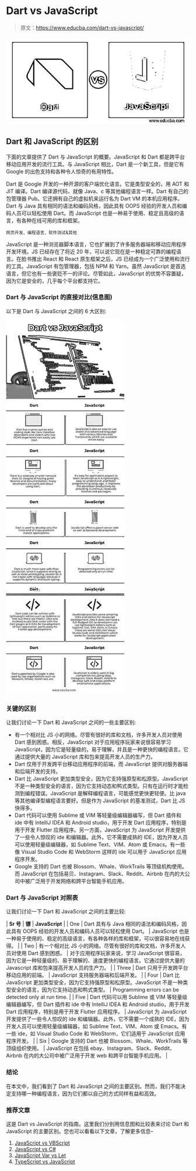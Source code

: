 # Dart vs JavaScript

> 原文：<https://www.educba.com/dart-vs-javascript/>

![Dart vs JavaScript](img/211fc3e265511105e1afb84fa46b84e1.png)



## Dart 和 JavaScript 的区别

下面的文章提供了 Dart 与 JavaScript 的概要。JavaScript 和 Dart 都是跨平台移动应用开发的流行工具。与 JavaScript 相比，Dart 是一个新工具，但是它有 Google 的出色支持和各种令人惊奇的有用特性。

Dart 是 Google 开发的一种开源的客户端优化语言。它是类型安全的，用 AOT 和 JIT 编译。Dart 编译源代码，就像 Java、c 等其他编程语言一样。Dart 有自己的包管理器 Pub。它还拥有自己的虚拟机来运行名为 Dart VM 的本机应用程序。Dart 与 Java 具有相同的语法和编码风格，因此具有 OOPS 经验的开发人员和编码人员可以轻松使用 Dart。而 JavaScript 也是一种易于使用、稳定且高级的语言，有各种在线可用的库和框架。

<small>网页开发、编程语言、软件测试&其他</small>

JavaScript 是一种浏览器脚本语言，它也扩展到了许多服务器端和移动应用程序开发环境。JS 已经存在了将近 20 年，可以说它现在是一种稳定可靠的编程语言。在脸书推出 React 和 React 原生框架之后，JS 已经成为一个广泛使用和流行的工具。JavaScript 有包管理器，包括 NPM 和 Yarn。虽然 JavaScript 是首选语言，但它也有一些褒贬不一的评论。尽管如此，JavaScript 的优势不容置疑，因为它是安全的，几乎每个平台都支持它。

### Dart 与 JavaScript 的直接对比(信息图)

以下是 Dart 与 JavaScript 之间的 6 大区别:

![Dart-vs-JavaScript-info](img/52342f62df29ae39023cfd56742a2c9c.png)



### 关键的区别

让我们讨论一下 Dart 和 JavaScript 之间的一些主要区别:

*   有一个相对比 JS 小的网络。尽管有很好的库和文档，许多开发人员对使用 Dart 感到困惑。相反，JavaScript 对于应用程序玩家来说很容易学习 JavaScript，因为它是轻量级的，易于理解，并且是一种更快的编程语言。它通过提供大量的 JavaScript 库和包来提高开发人员的生产力。
*   Dart 仅用于开发跨平台移动应用程序的前端，而 JavaScript 提供对服务器端和后端开发的支持。
*   Dart 比 JavaScript 更加类型安全，因为它支持强原型和松原型。JavaScript 不是一种类型安全的语言，因为它支持动态和鸭式类型。只有在运行时才能检测到编程错误。JavaScript 是解释编程语言，可能感觉更快更轻便。比 java 等其他编译型编程语言要好。但是作为 JavaScript 的基准测试，Dart 比 JS 快得多。
*   Dart 代码可以使用 Sublime 或 VIM 等轻量级编辑器编写，但 Dart 插件和 ide 中有 IntelliJ IDEA 和 Android studio，用于开发 Dart 应用程序，特别是用于开发 Flutter 应用程序。另一方面，JavaScript 为 JavaScript 开发提供了一些令人惊叹的 ide 和编辑器。此外，它不需要成熟的 IDE，因为开发人员可以使用轻量级编辑器，如 Sublime Text、VIM、Atom 或 Emacs。有一些像 Visual Studio Code 和 WebStorm 这样的 ide 可以用于 JavaScript 应用程序开发。
*   Google 支持的 Dart 也被 Blossom、Whale、WorkTrails 等顶级机构使用。而 JavaScript 在包括易贝、Instagram、Slack、Reddit、Airbnb 在内的大公司中被广泛用于开发网络和跨平台智能手机应用。

### Dart 与 JavaScript 对照表

让我们讨论一下 Dart 和 JavaScript 之间的主要比较:

| **Sr 号** | **镖** | **JavaScript** |
| One | Dart 具有与 Java 相同的语法和编码风格，因此具有 OOPS 经验的开发人员和编码人员可以轻松使用 Dart。 | JavaScript 也是一种易于使用的、稳定的高级语言，有各种各样的库和框架，可以很容易地在线获得。 |
| Two | 有一个相对比 JS 小的网络。尽管有很好的库和文档，许多开发人员对使用 Dart 感到困惑。 | 对于应用程序玩家来说，学习 JavaScript 很容易，因为它是一种轻量级的、易于理解的、速度更快的编程语言。它通过提供大量的 Javascript 库和包来提高开发人员的生产力。 |
| Three | Dart 只用于开发跨平台移动应用的前端。 | JavaScript 支持服务器端和后端开发。 |
| Four | Dart 比 JavaScript 更加类型安全，因为它支持强原型和松原型。JavaScript 不是一种类型安全的语言，因为它支持动态和鸭式类型。 | Programming errors can be detected only at run time. |
| Five | Dart 代码可以用 Sublime 或 VIM 等轻量级编辑器编写，但 Dart 插件和 ide 中有 IntelliJ IDEA 和 Android studio，用于开发 Dart 应用程序，特别是用于开发 Flutter 应用程序。 | JavaScript 为 JavaScript 开发提供了一些令人惊叹的 ide 和编辑器。此外，它不需要一个成熟的 IDE，因为开发人员可以使用轻量级编辑器，如 Sublime Text、VIM、Atom 或 Emacs。有一些 ide，如 Visual Studio Code 和 WebStorm，它们适用于 JavaScript 应用程序开发。 |
| Six | Google 支持的 Dart 也被 Blossom、Whale、WorkTrails 等顶级组织使用。 | JavaScript 在包括 ebay、Instagram、Slack、Reddit、Airbnb 在内的大公司中被广泛用于开发 web 和跨平台智能手机应用。 |

### 结论

在本文中，我们看到了 Dart 和 JavaScript 之间的主要区别。然而，我们不能决定支持哪一种编程语言，因为它们都以自己的方式同样有益和高效。

### 推荐文章

这是 Dart vs JavaScript 的指南。这里我们分别用信息图和比较表来讨论 Dart 和 JavaScript 的主要区别。您也可以看看以下文章，了解更多信息–

1.  [JavaScript vs VBScript](https://www.educba.com/javascript-vs-vbscript/)
2.  [JavaScript vs C#](https://www.educba.com/javascript-vs-c-sharp/)
3.  [JavaScript Var vs Let](https://www.educba.com/javascript-var-vs-let/)
4.  [TypeScript vs JavaScript](https://www.educba.com/typescript-vs-javascript/)





